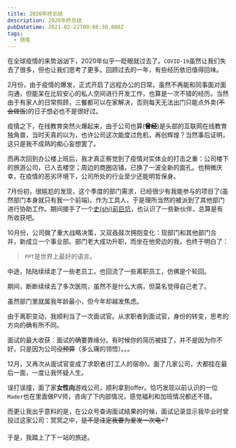 ```yaml
---
title: 2020年终总结
description: 2020年终总结
pubDatetime: 2021-02-22T09:08:30.000Z
tags:
  - 随笔
---
```

在全球疫情的来势汹汹下，2020年似乎一眨眼就过去了。`COVID-19`虽然让我们失去了很多，但也让我们思考了更多。回顾过去的一年，有些经历依旧值得回味。

2月份，由于疫情的爆发，正式开启了远程办公的日常。虽然不再能和同事面对面沟通，但能呆在比较安心的私人空间进行开发工作，也算是一次不错的经历。当然由于有家人的日常照顾，三餐都可以在家解决，否则每天无法出门只能点外卖(~~不会做饭~~)的日子想必也不是很好过。

<!-- more -->

疫情之下，在线教育突然火爆起来，由于公司也算(**~~曾经~~**)是头部的互联网在线教育独角兽，当时天真的以为，也许公司这次能度过危机，再创辉煌？当然事后证明，这只是我不成熟的痴心妄想罢了。

而再次回到办公楼上班后，我才真正察觉到了疫情对实体业的打击之重：公司楼下的旅游公司，已人去楼空；周边的商圈店铺，已换了一波全新的面孔。也稍微庆幸，在疫情的恶劣环境下，公司所处的行业至少还能明哲保身。

7月份初，很尴尬的发现，这个季度的部门需求，已经很少有我能参与的项目了(虽然部门本身就只有我一个前端)。作为工具人，于是理所当然的被派到了其他部门进行协助工作。期间接手了一个[史(shi)前巨坑](/2020/11/11/Ant-Design-Pro-V2%E5%8D%87%E7%BA%A7%E5%88%B0V4-%E5%B0%8F%E7%BB%93/)，也认识了一些新伙伴，总算是有所收获吧。

10月份，公司做了重大战略决策，又双叒叕次拥抱变化：现部门和其他部门合并，新成立一个事业部。部门老大成功升职，而坐在他旁边的我，也终于明白了：

> `PPT`是世界上最好的语言。

中途，陆陆续续走了一些老员工，也回流了一些离职员工，仿佛是个轮回。

期间，断断续续去了多次医院，虽然不是什么大病，但莫名觉得自己老了。

虽然部门里就属我年龄最小，但今年却越发焦虑。

由于离职变动，我顺利当了一次面试官。从求职者到面试官，身份的转变，思考的方向的确有所不同。

面试的最大收获：面试的确要靠缘分。有时候你的简历被挂了，并不是因为你不好，只是因为公司~~没预算~~（多么痛的领悟）。。。

12月，又再次从面试官变成了求职者(打工人的宿命)。面了几家公司，大都挂在最后一面，一度让我怀疑人生。

误打误撞，面了家**女性向**游戏公司，顺利拿到offer。恰巧发现以前认识的一位`Mader`也在里面做PV师，咨询了下内部情况，感觉福利和加班情况都还不错。

而更让我出乎意料的是，在公众号查询面试结果的时候，面试记录显示我毕业时曾投过这家公司：冥冥之中，~~是不是注定我要为爱发一次电⚡~~?

于是，我踏上了下一站的旅途。